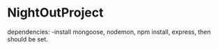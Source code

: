 # NightOutProject
dependencies:
-install mongoose, nodemon, npm install, express, then should be set. 
